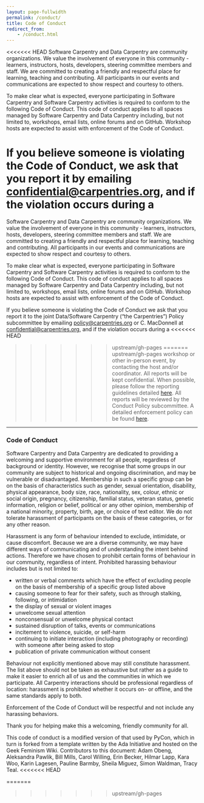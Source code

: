 ```yaml
---
layout: page-fullwidth
permalink: /conduct/
title: Code of Conduct
redirect_from:
    - /conduct.html
---
```


<<<<<<< HEAD
Software Carpentry and Data Carpentry are community organizations. 
We value the involvement of everyone in this community - learners, instructors, hosts, developers, steering
committee members and staff. We are committed to creating a friendly and respectful place for learning, 
teaching and contributing. All participants in our events and communications are expected to show respect 
and courtesy to others.  
 
To make clear what is expected, everyone participating in Software Carpentry and Software Carpentry activities 
is required to conform to the following Code of Conduct. This code of conduct applies to all spaces managed by
Software Carpentry and Data Carpentry including, but not limited to, workshops, email lists, online forums and 
on GitHub. Workshop hosts are expected to assist with enforcement of the Code of Conduct.  

If you believe someone is violating the Code of Conduct, we ask that you report it by emailing
[confidential@carpentries.org](mailto:confidential@carpentries.org), and if the violation occurs during a
=======
Software Carpentry and Data Carpentry are community organizations.
We value the involvement of everyone in this community - learners, instructors, hosts, developers, steering
committee members and staff. We are committed to creating a friendly and respectful place for learning,
teaching and contributing. All participants in our events and communications are expected to show respect
and courtesy to others.  

To make clear what is expected, everyone participating in Software Carpentry and Software Carpentry activities
is required to conform to the following Code of Conduct. This code of conduct applies to all spaces managed by
Software Carpentry and Data Carpentry including, but not limited to, workshops, email lists, online forums and
on GitHub. Workshop hosts are expected to assist with enforcement of the Code of Conduct.  

If you believe someone is violating the Code of Conduct we ask that you report it to the joint Data/Software Carpentry (“the Carpentries”) Policy subcommittee by emailing [policy@carpentries.org](mailto:policy@carpentries.org) or 
C. MacDonnell at [confidential@carpentries.org](mailto:confidential@carpentries.org), and if the violation occurs during a
<<<<<<< HEAD

>>>>>>> upstream/gh-pages
=======
>>>>>>> upstream/gh-pages
workshop or other in-person event,
by contacting the host and/or coordinator. All reports will be kept confidential.  When possible, please follow
the reporting guidelines detailed [here](/CoC-reporting/). All reports will be reviewed by the Conduct Policy
subcommittee. A detailed enforcement policy can be found [here](/CoC-enforcement/).  

<hr>

### Code of Conduct

Software Carpentry and Data Carpentry are dedicated to providing a welcoming and supportive environment for all
people, regardless of background or identity. However, we recognise that some groups in our community are subject
to historical and ongoing discrimination, and may be vulnerable or disadvantaged. Membership in such a specific
group can be on the basis of characteristics such as gender, sexual orientation, disability, physical
appearance, body size, race, nationality, sex, colour, ethnic or social origin, pregnancy, citizenship, familial
status, veteran status, genetic information, religion or belief, political or any other opinion, membership of a
national minority, property, birth, age, or choice of text editor. We do not tolerate harassment of participants
on the basis of these categories, or for any other reason.

Harassment is any form of behaviour intended to exclude, intimidate, or cause discomfort. Because we are a
diverse community, we may have different ways of communicating and of understanding the intent behind actions.
Therefore we have chosen to prohibit certain forms of behaviour in our community, regardless of intent.
Prohibited harassing behaviour includes but is not limited to:  

- written or verbal comments which have the effect of excluding people on the basis of membership of a specific group listed above  
- causing someone to fear for their safety, such as through stalking, following, or intimidation  
- the display of sexual or violent images  
- unwelcome sexual attention  
- nonconsensual or unwelcome physical contact  
- sustained disruption of talks, events or communications  
- incitement to violence, suicide, or self-harm  
- continuing to initiate interaction (including photography or recording) with someone after being asked to stop  
- publication of private communication without consent  

Behaviour not explicitly mentioned above may still constitute harassment. The list above should not be taken as
exhaustive but rather as a guide to make it easier to enrich all of us and the communities in which we
participate. All Carpentry interactions should be professional regardless of location: harassment is prohibited
whether it occurs on- or offline, and the same standards apply to both.  

Enforcement of the Code of Conduct will be respectful and not include any harassing behaviors.  

Thank you for helping make this a welcoming, friendly community for all.  

This code of conduct is a modified
version of that used by PyCon, which in turn is forked from a template written by the Ada Initiative and hosted
on the Geek Feminism Wiki. Contributors to this document: Adam Obeng, Aleksandra Pawlik, Bill Mills, Carol
Willing, Erin Becker, Hilmar Lapp, Kara Woo, Karin Lagesen, Pauline Barmby, Sheila Miguez, Simon Waldman, Tracy
Teal.
<<<<<<< HEAD


=======
>>>>>>> upstream/gh-pages
